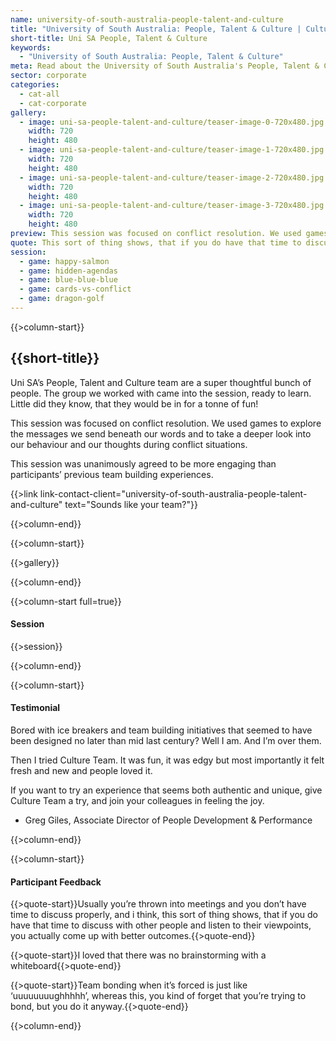 ```yaml
---
name: university-of-south-australia-people-talent-and-culture
title: "University of South Australia: People, Talent & Culture | Culture Team"
short-title: Uni SA People, Talent & Culture
keywords: 
  - "University of South Australia: People, Talent & Culture"
meta: Read about the University of South Australia's People, Talent & Culture team's experience with working with Culture Team. Book your team building game today!
sector: corporate
categories:
  - cat-all
  - cat-corporate
gallery:
  - image: uni-sa-people-talent-and-culture/teaser-image-0-720x480.jpg
    width: 720
    height: 480
  - image: uni-sa-people-talent-and-culture/teaser-image-1-720x480.jpg
    width: 720
    height: 480
  - image: uni-sa-people-talent-and-culture/teaser-image-2-720x480.jpg
    width: 720
    height: 480
  - image: uni-sa-people-talent-and-culture/teaser-image-3-720x480.jpg
    width: 720
    height: 480
preview: This session was focused on conflict resolution. We used games to explore the messages we send beneath our words and to take a deeper look into our behaviour and our thoughts during conflict situations.
quote: This sort of thing shows, that if you do have that time to discuss with other people and listen to their viewpoints, you actually come up with better outcomes.
session:
  - game: happy-salmon
  - game: hidden-agendas
  - game: blue-blue-blue
  - game: cards-vs-conflict
  - game: dragon-golf
---
```

{{>column-start}}

## {{short-title}}

Uni SA’s People, Talent and Culture team are a super thoughtful bunch of people. The group we worked with came into the session, ready to learn. Little did they know, that they would be in for a tonne of fun!

This session was focused on conflict resolution. We used games to explore the messages we send beneath our words and to take a deeper look into our behaviour and our thoughts during conflict situations.

This session was unanimously agreed to be more engaging than participants’ previous team building experiences.

{{>link link-contact-client="university-of-south-australia-people-talent-and-culture" text="Sounds like your team?"}}

{{>column-end}}

{{>column-start}}

{{>gallery}}

{{>column-end}}

{{>column-start full=true}}

#### Session

{{>session}}

{{>column-end}}

{{>column-start}}

#### Testimonial

Bored with ice breakers and team building initiatives that seemed to have been designed no later than mid last century? Well I am. And I’m over them.

Then I tried Culture Team. It was fun, it was edgy but most importantly it felt fresh and new and people loved it.

If you want to try an experience that seems both authentic and unique, give Culture Team a try, and join your colleagues in feeling the joy.

* Greg Giles, Associate Director of People Development & Performance

{{>column-end}}

{{>column-start}}

#### Participant Feedback

{{>quote-start}}Usually you’re thrown into meetings and you don’t have time to discuss properly, and i think, this sort of thing shows, that if you do have that time to discuss with other people and listen to their viewpoints, you actually come up with better outcomes.{{>quote-end}}

{{>quote-start}}I loved that there was no brainstorming with a whiteboard{{>quote-end}}

{{>quote-start}}Team bonding when it’s forced is just like ‘uuuuuuuughhhhh’, whereas this, you kind of forget that you’re trying to bond, but you do it anyway.{{>quote-end}}


{{>column-end}}
